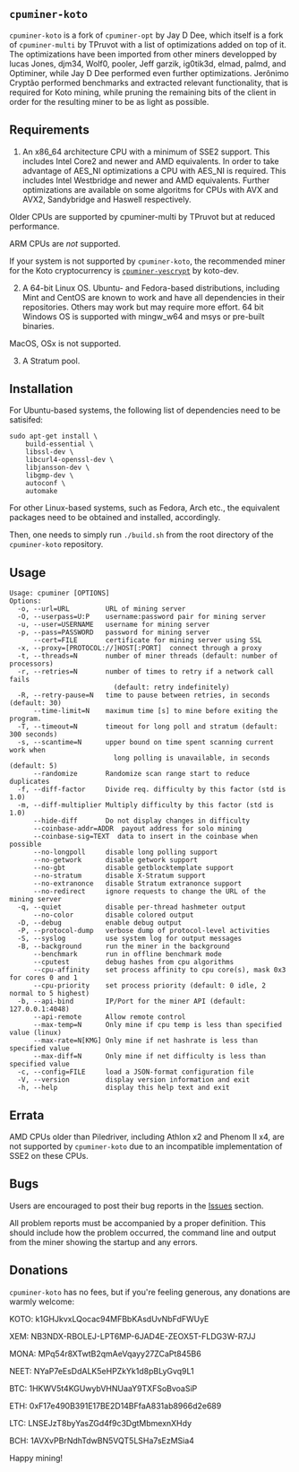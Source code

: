 `cpuminer-koto`
---------------

`cpuminer-koto` is a fork of `cpuminer-opt` by Jay D Dee, which itself is a
fork of `cpuminer-multi` by TPruvot with a list of optimizations added on top of
it. The optimizations have been imported from other miners developped by lucas
Jones, djm34, Wolf0, pooler, Jeff garzik, ig0tik3d, elmad, palmd, and Optiminer,
while Jay D Dee performed even further optimizations.
Jerônimo Cryptão performed benchmarks and extracted relevant functionality,
that is required for Koto mining, while pruning the remaining bits of the client
in order for the resulting miner to be as light as possible.


Requirements
------------

1. An x86_64 architecture CPU with a minimum of SSE2 support. This includes
Intel Core2 and newer and AMD equivalents. In order to take advantage of AES_NI
optimizations a CPU with AES_NI is required. This includes Intel Westbridge
and newer and AMD equivalents. Further optimizations are available on some
algoritms for CPUs with AVX and AVX2, Sandybridge and Haswell respectively.

Older CPUs are supported by cpuminer-multi by TPruvot but at reduced
performance.

ARM CPUs are *not* supported.

If your system is not supported by `cpuminer-koto`, the recommended miner for
the Koto cryptocurrency is [`cpuminer-yescrypt`](https://github.com/koto-dev/cpuminer-yescrypt)
by koto-dev.

2. A 64-bit Linux OS. Ubuntu- and Fedora-based distributions, including Mint and
CentOS are known to work and have all dependencies in their repositories.
Others may work but may require more effort.
64 bit Windows OS is supported with mingw_w64 and msys or pre-built binaries.

MacOS, OSx is not supported.

3. A Stratum pool.

Installation
------------

For Ubuntu-based systems, the following list of dependencies need to be satisifed:

```
sudo apt-get install \
	build-essential \
	libssl-dev \
	libcurl4-openssl-dev \
	libjansson-dev \
	libgmp-dev \
	autoconf \
	automake
```

For other Linux-based systems, such as Fedora, Arch etc., the equivalent packages need to
be obtained and installed, accordingly.

Then, one needs to simply run `./build.sh` from the root directory of the `cpuminer-koto` repository.

Usage
-----
```
Usage: cpuminer [OPTIONS]
Options:
  -o, --url=URL         URL of mining server
  -O, --userpass=U:P    username:password pair for mining server
  -u, --user=USERNAME   username for mining server
  -p, --pass=PASSWORD   password for mining server
      --cert=FILE       certificate for mining server using SSL
  -x, --proxy=[PROTOCOL://]HOST[:PORT]  connect through a proxy
  -t, --threads=N       number of miner threads (default: number of processors)
  -r, --retries=N       number of times to retry if a network call fails
                          (default: retry indefinitely)
  -R, --retry-pause=N   time to pause between retries, in seconds (default: 30)
      --time-limit=N    maximum time [s] to mine before exiting the program.
  -T, --timeout=N       timeout for long poll and stratum (default: 300 seconds)
  -s, --scantime=N      upper bound on time spent scanning current work when
                          long polling is unavailable, in seconds (default: 5)
      --randomize       Randomize scan range start to reduce duplicates
  -f, --diff-factor     Divide req. difficulty by this factor (std is 1.0)
  -m, --diff-multiplier Multiply difficulty by this factor (std is 1.0)
      --hide-diff       Do not display changes in difficulty
      --coinbase-addr=ADDR  payout address for solo mining
      --coinbase-sig=TEXT  data to insert in the coinbase when possible
      --no-longpoll     disable long polling support
      --no-getwork      disable getwork support
      --no-gbt          disable getblocktemplate support
      --no-stratum      disable X-Stratum support
      --no-extranonce   disable Stratum extranonce support
      --no-redirect     ignore requests to change the URL of the mining server
  -q, --quiet           disable per-thread hashmeter output
      --no-color        disable colored output
  -D, --debug           enable debug output
  -P, --protocol-dump   verbose dump of protocol-level activities
  -S, --syslog          use system log for output messages
  -B, --background      run the miner in the background
      --benchmark       run in offline benchmark mode
      --cputest         debug hashes from cpu algorithms
      --cpu-affinity    set process affinity to cpu core(s), mask 0x3 for cores 0 and 1
      --cpu-priority    set process priority (default: 0 idle, 2 normal to 5 highest)
  -b, --api-bind        IP/Port for the miner API (default: 127.0.0.1:4048)
      --api-remote      Allow remote control
      --max-temp=N      Only mine if cpu temp is less than specified value (linux)
      --max-rate=N[KMG] Only mine if net hashrate is less than specified value
      --max-diff=N      Only mine if net difficulty is less than specified value
  -c, --config=FILE     load a JSON-format configuration file
  -V, --version         display version information and exit
  -h, --help            display this help text and exit
```

Errata
------

AMD CPUs older than Piledriver, including Athlon x2 and Phenom II x4, are not
supported by `cpuminer-koto` due to an incompatible implementation of SSE2 on
these CPUs.

Bugs
----

Users are encouraged to post their bug reports in the [Issues](https://github.com/crypto-jeronimo/cpuminer-koto/issues) section.

All problem reports must be accompanied by a proper definition.
This should include how the problem occurred, the command line and
output from the miner showing the startup and any errors.

Donations
---------

`cpuminer-koto` has no fees, but if you're feeling generous, any donations are warmly welcome:

 KOTO: k1GHJkvxLQocac94MFBbKAsdUvNbFdFWUyE

 XEM: NB3NDX-RBOLEJ-LPT6MP-6JAD4E-ZEOX5T-FLDG3W-R7JJ

 MONA: MPq54r8XTwtB2qmAeVqayy27ZCaPt845B6

 NEET: NYaP7eEsDdALK5eHPZkYk1d8pBLyGvq9L1

 BTC: 1HKWV5t4KGUwybVHNUaaY9TXFSoBvoaSiP

 ETH: 0xF17e490B391E17BE2D14BFfaA831ab8966d2e689

 LTC: LNSEJzT8byYasZGd4f9c3DgtMbmexnXHdy

 BCH: 1AVXvPBrNdhTdwBN5VQT5LSHa7sEzMSia4

Happy mining!
